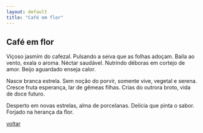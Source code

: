 ```yaml
---
layout: default
title: "Café em flor"
--- 
```


## Café em flor

Viçoso jasmim do cafezal. Pulsando a seiva que as folhas adoçam. Baila ao vento, exala o aroma. Néctar saudável. Nutrindo déboras em cortejo de amor. Beijo aguardado enseja calor.

Nasce branca estrela. Sem noção do porvir, somente vive, vegetal e serena. Cresce fruta esperança, lar de gêmeas filhas. Crias do outrora broto, vida de doce futuro.

Desperto em novas estrelas, alma de porcelanas. Delícia que pinta o sabor. Forjado na herança da flor.

[voltar](./)